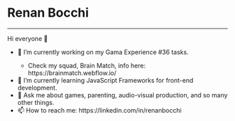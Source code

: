 <h1>Renan Bocchi</h1>
<hr>
Hi everyone 👋
<ul>
  <li>🔭 I’m currently working on my Gama Experience #36 tasks.</li>
  <ul><li>Check my squad, Brain Match, info here: https://brainmatch.webflow.io/</li></ul>
  <li>🌱 I’m currently learning JavaScript Frameworks for front-end development.</li>
  <li>💬 Ask me about games, parenting, audio-visual production, and so many other things.</li>
  <li>📫 How to reach me: https://linkedin.com/in/renanbocchi</li>
</ul>
